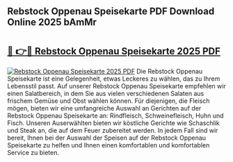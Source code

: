 ## Rebstock Oppenau Speisekarte PDF Download Online 2025 bAmMr

# <h2><a href="http://gccoz1.nevu.top/?p=Rebstock+Oppenau+Speisekarte">🔗 👉🔴 Rebstock Oppenau Speisekarte 2025 PDF</a></h2>

[![Rebstock Oppenau Speisekarte 2025 PDF](https://i.imgur.com/dBaPXMq.png)](http://gccoz1.nevu.top/?p=Rebstock+Oppenau+Speisekarte)
Die Rebstock Oppenau Speisekarte ist eine Gelegenheit, etwas Leckeres zu wählen, das zu Ihrem Lebensstil passt. Auf unserer Rebstock Oppenau Speisekarte empfehlen wir einen Salatbereich, in dem Sie aus vielen verschiedenen Salaten aus frischem Gemüse und Obst wählen können. Für diejenigen, die Fleisch mögen, bieten wir eine umfangreiche Auswahl an Gerichten auf der Rebstock Oppenau Speisekarte an: Rindfleisch, Schweinefleisch, Huhn und Fisch. Unseren Auserwählten bieten wir köstliche Gerichte wie Schaschlik und Steak an, die auf dem Feuer zubereitet werden. In jedem Fall sind wir bereit, Ihnen bei der Auswahl der Speisen auf der Rebstock Oppenau Speisekarte zu helfen und Ihnen einen komfortablen und komfortablen Service zu bieten.
